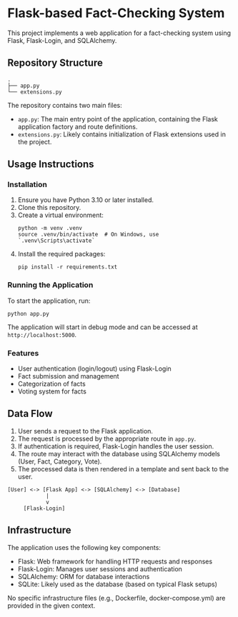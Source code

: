 # Flask-based Fact-Checking System

This project implements a web application for a fact-checking system using Flask, Flask-Login, and SQLAlchemy.

## Repository Structure

```
.
├── app.py
└── extensions.py
```

The repository contains two main files:

- `app.py`: The main entry point of the application, containing the Flask application factory and route definitions.
- `extensions.py`: Likely contains initialization of Flask extensions used in the project.

## Usage Instructions

### Installation

1. Ensure you have Python 3.10 or later installed.
2. Clone this repository.
3. Create a virtual environment:
   ```
   python -m venv .venv
   source .venv/bin/activate  # On Windows, use `.venv\Scripts\activate`
   ```
4. Install the required packages:
   ```
   pip install -r requirements.txt
   ```

### Running the Application

To start the application, run:

```
python app.py
```

The application will start in debug mode and can be accessed at `http://localhost:5000`.

### Features

- User authentication (login/logout) using Flask-Login
- Fact submission and management
- Categorization of facts
- Voting system for facts

## Data Flow

1. User sends a request to the Flask application.
2. The request is processed by the appropriate route in `app.py`.
3. If authentication is required, Flask-Login handles the user session.
4. The route may interact with the database using SQLAlchemy models (User, Fact, Category, Vote).
5. The processed data is then rendered in a template and sent back to the user.

```
[User] <-> [Flask App] <-> [SQLAlchemy] <-> [Database]
            |
            v
     [Flask-Login]
```

## Infrastructure

The application uses the following key components:

- Flask: Web framework for handling HTTP requests and responses
- Flask-Login: Manages user sessions and authentication
- SQLAlchemy: ORM for database interactions
- SQLite: Likely used as the database (based on typical Flask setups)

No specific infrastructure files (e.g., Dockerfile, docker-compose.yml) are provided in the given context.